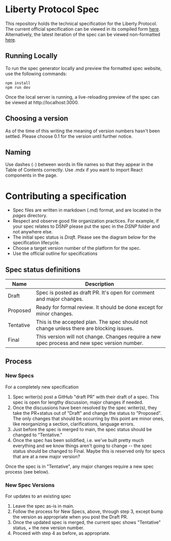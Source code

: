 # Liberty Protocol Spec

This repository holds the technical specification for the Liberty Protocol.
The current official specification can be viewed in its compiled form [here](TBD).
Alternatively, the latest iteration of the spec can be viewed non-formatted [here](tree/main/pages).

## Running Locally

To run the spec generator locally and preview the formatted spec website, use the following commands:

```
npm install
npm run dev
```

Once the local server is running, a live-reloading preview of the spec can be viewed at http://localhost:3000.

## Choosing a version

As of the time of this writing the meaning of version numbers hasn't been settled. Please choose 0.1 for the version until further notice.

## Naming
Use dashes (`-`) between words in file names so that they appear in the Table of Contents correctly.  Use .mdx if you want to import React components in the page.

# Contributing a specification
* Spec files are written in markdown (.md) format, and are located in the _pages_ directory.
* Respect and observe good file organization practices. For example, if your spec relates to DSNP please put the spec in the _DSNP_ folder and not anywhere else.
* The initial spec status is _Draft_.  Please see the diagram below for the specification lifecycle.
* Choose a target version number of the platform for the spec.
* Use the official outline for specifications

## Spec status definitions

| Name | Description |
| --- | --- |
| Draft | Spec is posted as draft PR. It's open for comment and major changes. |
| Proposed | Ready for formal review. It should be done except for minor changes. |
| Tentative | This is the accepted plan. The spec should not change unless there are blocking issues. |
| Final | This version will not change. Changes require a new spec process and new spec version number. |

## Process

### New Specs
For a completely new specification

1. Spec writer(s) post a GitHub "draft PR" with their draft of a spec. This spec is open for lengthy discussion, major changes if needed.
1. Once the discussions have been resolved by the spec writer(s), they take the PR+status out of "Draft" and change the status to "Proposed". The only changes that should be occurring by this point are minor ones, like reorganizing a section, clarifications, language errors.
1. Just before the spec is merged to main, the spec status should be changed to "Tentative."
1. Once the spec has been solidified, i.e. we've built pretty much everything and we know things aren't going to change -- the spec status should be changed to Final. Maybe this is reserved only for specs that are at a new major version?

Once the spec is in "Tentative", any major changes require a new spec process (see below).
   
### New Spec Versions
For updates to an existing spec

1. Leave the spec as-is in main.
1. Follow the process for New Specs, above, through step 3, except bump the version as appropriate when you post the Draft PR.
1. Once the updated spec is merged, the current spec shows "Tentative" status, + the new version number.
1. Proceed with step 4 as before, as appropriate.
                   

